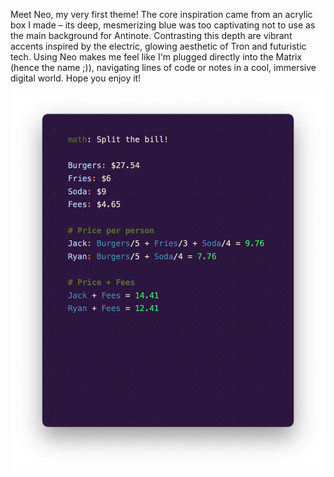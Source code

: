 Meet Neo, my very first theme! The core inspiration came from an acrylic box I made – its deep, mesmerizing blue was too captivating not to use as the main background for Antinote. Contrasting this depth are vibrant accents inspired by the electric, glowing aesthetic of Tron and futuristic tech. Using Neo makes me feel like I'm plugged directly into the Matrix (hence the name ;)), navigating lines of code or notes in a cool, immersive digital world. Hope you enjoy it!

![Math](screenshots/math.png)
